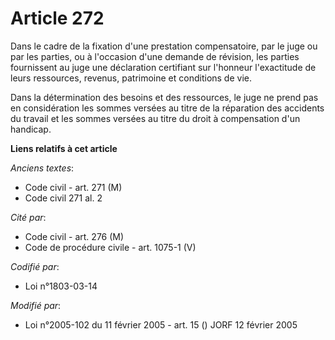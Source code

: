 # Article 272

Dans le cadre de la fixation d'une prestation compensatoire, par le juge ou par les parties, ou à l'occasion d'une demande de
révision, les parties fournissent au juge une déclaration certifiant sur l'honneur l'exactitude de leurs ressources, revenus,
patrimoine et conditions de vie.

Dans la détermination des besoins et des ressources, le juge ne prend pas en considération les sommes versées au titre de la
réparation des accidents du travail et les sommes versées au titre du droit à compensation d'un handicap.

**Liens relatifs à cet article**

_Anciens textes_:

  - Code civil - art. 271 (M)
  - Code civil 271 al. 2

_Cité par_:

  - Code civil - art. 276 (M)
  - Code de procédure civile - art. 1075-1 (V)

_Codifié par_:

  - Loi n°1803-03-14

_Modifié par_:

  - Loi n°2005-102 du 11 février 2005 - art. 15 () JORF 12 février 2005
